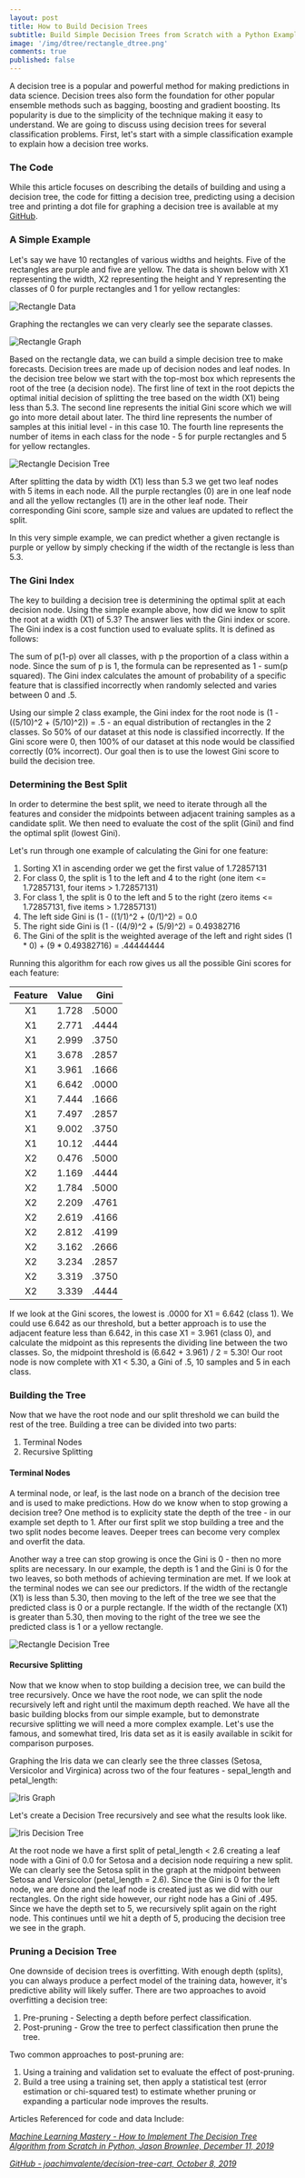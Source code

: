 ```yaml
---
layout: post
title: How to Build Decision Trees
subtitle: Build Simple Decision Trees from Scratch with a Python Example
image: '/img/dtree/rectangle_dtree.png'
comments: true
published: false
---
```


A decision tree is a popular and powerful method for making predictions in data science.  Decision trees also form the foundation for other popular ensemble methods such as bagging, boosting and gradient boosting.  Its popularity is due to the simplicity of the technique making it easy to understand.  We are going to discuss using decision trees for several classification problems.  First, let's start with a simple classification example to explain how a decision tree works.

### The Code

While this article focuses on describing the details of building and using a decision tree, the code for fitting a decision tree, predicting using a decision tree and printing a dot file for graphing a decision tree is available at my [GitHub][1].

### A Simple Example

Let's say we have 10 rectangles of various widths and heights.  Five of the rectangles are purple and five are yellow.  The data is shown below with X1 representing the width, X2 representing the height and Y representing the classes of 0 for purple rectangles and 1 for yellow rectangles:

![Rectangle Data](/img/dtree/rectangle_data.png)

Graphing the rectangles we can very clearly see the separate classes.

![Rectangle Graph](/img/dtree/rectangle_graph.png)

Based on the rectangle data, we can build a simple decision tree to make forecasts.  Decision trees are made up of decision nodes and leaf nodes.  In the decision tree below we start with the top-most box which represents the root of the tree (a decision node).  The first line of text in the root depicts the optimal initial decision of splitting the tree based on the width (X1) being less than 5.3.  The second line represents the initial Gini score which we will go into more detail about later.  The third line represents the number of samples at this initial level - in this case 10.  The fourth line represents the number of items in each class for the node  - 5 for purple rectangles and 5 for yellow rectangles.

![Rectangle Decision Tree](/img/dtree/rectangle_dtree.png)

After splitting the data by width (X1) less than 5.3 we get two leaf nodes with 5 items in each node.  All the purple rectangles (0) are in one leaf node and all the yellow rectangles (1) are in the other leaf node.  Their corresponding Gini score, sample size and values are updated to reflect the split.

In this very simple example, we can predict whether a given rectangle is purple or yellow by simply checking if the width of the rectangle is less than 5.3.

### The Gini Index

The key to building a decision tree is determining the optimal split at each decision node.  Using the simple example above, how did we know to split the root at a width (X1) of 5.3?  The answer lies with the Gini index or score.  The Gini index is a cost function used to evaluate splits.  It is defined as follows:

The sum of p(1-p) over all classes, with p the proportion of a class within a node.  Since the sum of p is 1, the formula can be represented as 1 - sum(p squared).  The Gini index calculates the amount of probability of a specific feature that is classified incorrectly when randomly selected and varies between 0 and .5.

Using our simple 2 class example, the Gini index for the root node is (1 - ((5/10)^2 + (5/10)^2)) = .5 - an equal distribution of rectangles in the 2 classes.  So 50% of our dataset at this node is classified incorrectly.  If the Gini score were 0, then 100% of our dataset at this node would be classified correctly (0% incorrect).  Our goal then is to use the lowest Gini score to build the decision tree.

### Determining the Best Split

In order to determine the best split, we need to iterate through all the features and consider the midpoints between adjacent training samples as a candidate split.  We then need to evaluate the cost of the split (Gini) and find the optimal split (lowest Gini).

Let's run through one example of calculating the Gini for one feature:

1) Sorting X1 in ascending order we get the first value of 1.72857131
2) For class 0, the split is 1 to the left and 4 to the right (one item <= 1.72857131, four items > 1.72857131)
3) For class 1, the split is 0 to the left and 5 to the right (zero items <= 1.72857131, five items > 1.72857131)
4) The left side Gini is (1 - ((1/1)^2 + (0/1)^2) = 0.0
5) The right side Gini is (1 - ((4/9)^2 + (5/9)^2) = 0.49382716
6) The Gini of the split is the weighted average of the left and right sides (1 * 0) + (9 * 0.49382716) = .44444444

Running this algorithm for each row gives us all the possible Gini scores for each feature:

| Feature | Value |  Gini | 
|:-------:|-------|:-----:|
|    X1   | 1.728 | .5000 |
|    X1   | 2.771 | .4444 |
|    X1   | 2.999 | .3750 |
|    X1   | 3.678 | .2857 |
|    X1   | 3.961 | .1666 |
|    X1   | 6.642 | .0000 |
|    X1   | 7.444 | .1666 |
|    X1   | 7.497 | .2857 |
|    X1   | 9.002 | .3750 |
|    X1   | 10.12 | .4444 |
|    X2   | 0.476 | .5000 |
|    X2   | 1.169 | .4444 |
|    X2   | 1.784 | .5000 |
|    X2   | 2.209 | .4761 |
|    X2   | 2.619 | .4166 |
|    X2   | 2.812 | .4199 |
|    X2   | 3.162 | .2666 |
|    X2   | 3.234 | .2857 |
|    X2   | 3.319 | .3750 |
|    X2   | 3.339 | .4444 |

If we look at the Gini scores, the lowest is .0000 for X1 = 6.642 (class 1).  We could use 6.642 as our threshold, but a better approach is to use the adjacent feature less than 6.642, in this case X1 = 3.961 (class 0), and calculate the midpoint as this represents the dividing line between the two classes.  So, the midpoint threshold is (6.642 + 3.961) / 2 = 5.30!  Our root node is now complete with X1 < 5.30, a Gini of .5, 10 samples and 5 in each class.

### Building the Tree

Now that we have the root node and our split threshold we can build the rest of the tree.  Building a tree can be divided into two parts:

1) Terminal Nodes
2) Recursive Splitting

#### Terminal Nodes

A terminal node, or leaf, is the last node on a branch of the decision tree and is used to make predictions.  How do we know when to stop growing a decision tree?  One method is to explicity state the depth of the tree - in our example set depth to 1.  After our first split we stop building a tree and the two split nodes become leaves.  Deeper trees can become very complex and overfit the data.

Another way a tree can stop growing is once the Gini is 0 - then no more splits are necessary.  In our example, the depth is 1 and the Gini is 0 for the two leaves, so both methods of achieving termination are met.  If we look at the terminal nodes we can see our predictors.  If the width of the rectangle (X1) is less than 5.30, then moving to the left of the tree we see that the predicted class is 0 or a purple rectangle.  If the width of the rectangle (X1) is greater than 5.30, then moving to the right of the tree we see the predicted class is 1 or a yellow rectangle.

![Rectangle Decision Tree](/img/dtree/rectangle_dtree.png)

#### Recursive Splitting

Now that we know when to stop building a decision tree, we can build the tree recursively.  Once we have the root node, we can split the node recursively left and right until the maximum depth reached.  We have all the basic building blocks from our simple example, but to demonstrate recursive splitting we will need a more complex example.  Let's use the famous, and somewhat tired, Iris data set as it is easily available in scikit for comparison purposes.

Graphing the Iris data we can clearly see the three classes (Setosa, Versicolor and Virginica) across two of the four features - sepal_length and petal_length:

![Iris Graph](/img/dtree/iris_graph.png)

Let's create a Decision Tree recursively and see what the results look like.

![Iris Decision Tree](/img/dtree/iris_dtree.png)

At the root node we have a first split of petal_length < 2.6 creating a leaf node with a Gini of 0.0 for Setosa and a decision node requiring a new split.  We can clearly see the Setosa split in the graph at the midpoint between Setosa and Versicolor (petal_length = 2.6).  Since the Gini is 0 for the left node, we are done and the leaf node is created just as we did with our rectangles.  On the right side however, our right node has a Gini of .495.  Since we have the depth set to 5, we recursively split again on the right node.  This continues until we hit a depth of 5, producing the decision tree we see in the graph.

### Pruning a Decision Tree

One downside of decision trees is overfitting.  With enough depth (splits), you can always produce a perfect model of the training data, however, it's predictive ability will likely suffer.  There are two approaches to avoid overfitting a decision tree:

1) Pre-pruning - Selecting a depth before perfect classification.
2) Post-pruning - Grow the tree to perfect classification then prune the tree.

Two common approaches to post-pruning are:

1) Using a training and validation set to evaluate the effect of post-pruning.
2) Build a tree using a training set, then apply a statistical test (error estimation or chi-squared test) to estimate whether pruning or expanding a particular node  improves the results.


Articles Referenced for code and data Include:

*[Machine Learning Mastery - How to Implement The Decision Tree Algorithm from Scratch in Python, Jason Brownlee, December 11, 2019][2]*

*[GitHub - joachimvalente/decision-tree-cart, October 8, 2019][3]*

[1]: <https://github.com/JimKing100/Decision_Tree_Live>
[2]: <https://machinelearningmastery.com/implement-decision-tree-algorithm-scratch-python/>
[3]: <https://github.com/joachimvalente/decision-tree-cart>


